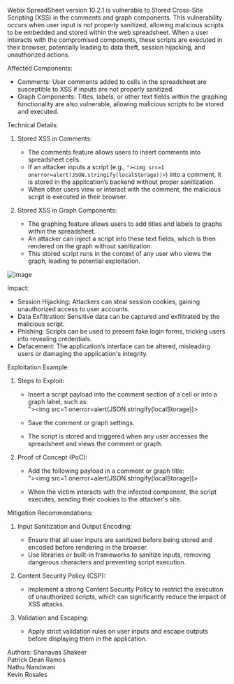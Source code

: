 Webix SpreadSheet version 10.2.1 is vulnerable to Stored Cross-Site Scripting (XSS) in the comments and graph components. This vulnerability occurs when user input is not properly sanitized, allowing malicious scripts to be embedded and stored within the web spreadsheet. When a user interacts with the compromised components, these scripts are executed in their browser, potentially leading to data theft, session hijacking, and unauthorized actions.

Affected Components:
- Comments: User comments added to cells in the spreadsheet are susceptible to XSS if inputs are not properly sanitized.
- Graph Components: Titles, labels, or other text fields within the graphing functionality are also vulnerable, allowing malicious scripts to be stored and executed.

Technical Details:

1. Stored XSS in Comments:
   - The comments feature allows users to insert comments into spreadsheet cells.
   - If an attacker inputs a script (e.g., `"><img src=1 onerror=alert(JSON.stringify(localStorage))>`) into a comment, it is stored in the application’s backend without proper sanitization.
   - When other users view or interact with the comment, the malicious script is executed in their browser.

2. Stored XSS in Graph Components:
   - The graphing feature allows users to add titles and labels to graphs within the spreadsheet.
   - An attacker can inject a script into these text fields, which is then rendered on the graph without sanitization.
   - This stored script runs in the context of any user who views the graph, leading to potential exploitation.
     
  ![image](https://github.com/user-attachments/assets/482997b8-782e-47c6-b794-0995a58d6146)


Impact:
- Session Hijacking: Attackers can steal session cookies, gaining unauthorized access to user accounts.
- Data Exfiltration: Sensitive data can be captured and exfiltrated by the malicious script.
- Phishing: Scripts can be used to present fake login forms, tricking users into revealing credentials.
- Defacement: The application’s interface can be altered, misleading users or damaging the application's integrity.

Exploitation Example:

1. Steps to Exploit:
   - Insert a script payload into the comment section of a cell or into a graph label, such as:  
   &quot;&gt;&lt;img src=1 onerror=alert(JSON.stringify(localStorage))&gt;

     
   - Save the comment or graph settings.
   - The script is stored and triggered when any user accesses the spreadsheet and views the comment or graph.

2. Proof of Concept (PoC):
   - Add the following payload in a comment or graph title:  
    &quot;&gt;&lt;img src=1 onerror=alert(JSON.stringify(localStorage))&gt;
     
   - When the victim interacts with the infected component, the script executes, sending their cookies to the attacker's site.

Mitigation Recommendations:

1. Input Sanitization and Output Encoding:
   - Ensure that all user inputs are sanitized before being stored and encoded before rendering in the browser.
   - Use libraries or built-in frameworks to sanitize inputs, removing dangerous characters and preventing script execution.

2. Content Security Policy (CSP):
   - Implement a strong Content Security Policy to restrict the execution of unauthorized scripts, which can significantly reduce the impact of XSS attacks.

3. Validation and Escaping:
   - Apply strict validation rules on user inputs and escape outputs before displaying them in the application.


Authors:
Shanavas Shakeer <br>
Patrick Dean Ramos <br>
Nathu Nandwani <br>
Kevin Rosales <br>
